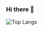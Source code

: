 ### Hi there 👋
![Top Langs](https://github-readme-stats.vercel.app/api/top-langs/?username=amuica379&layout=compact&show_icons=true&theme=merko)

<!--
**amuica379/amuica379** is a ✨ _special_ ✨ repository because its `README.md` (this file) appears on your GitHub profile.

Here are some ideas to get you started:

- 🔭 I’m currently working on ...
- 🌱 I’m currently learning ...
- 👯 I’m looking to collaborate on ...
- 🤔 I’m looking for help with ...
- 💬 Ask me about ...
- 📫 How to reach me: ...
- 😄 Pronouns: ...
- ⚡ Fun fact: ...
-->
